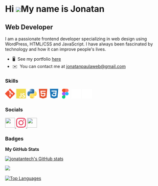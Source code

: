 Hi ![](https://user-images.githubusercontent.com/18350557/176309783-0785949b-9127-417c-8b55-ab5a4333674e.gif)My name is Jonatan
===============================================================================================================================

Web Developer
-------------

I am a passionate frontend developer specializing in web design using WordPress, HTML/CSS and JavaScript. I have always been fascinated by technology and how it can improve people's lives.

* 🖥️  See my portfolio <a href="http://jonatantech.github.io" target="_blank" rel="noreferrer">here</a>
* ✉️  You can contact me at [jonatanpaulaweb@gmail.com](mailto:jonatanpaulaweb@gmail.com)

### Skills


<p align="left">
<a href="https://git-scm.com/" target="_blank" rel="noreferrer">
<img src="/git-colored.svg" alt="git badge" width="32" height="32"/></a> <a href="https://developer.mozilla.org/en-US/docs/Web/JavaScript" target="_blank" rel="noreferrer">
<img src="/javascript-colored.svg" alt="javascript badge" width="32" height="32"/></a> <a href="https://www.python.org/" target="_blank" rel="noreferrer">
<img src="/python-colored.svg" alt="python badge" width="32" height="32"/></a> <a href="https://developer.mozilla.org/en-US/docs/Glossary/HTML5" target="_blank" rel="noreferrer">
<img src="/html5-colored.svg" alt="html badge" width="32" height="32"/></a> <a href="https://www.w3.org/TR/CSS/#css" target="_blank" rel="noreferrer">
<img src="/css3-colored.svg" alt="css badge" width="32" height="32"/></a> <a href="https://www.figma.com/" target="_blank" rel="noreferrer">
<img src="/figma-colored.svg" alt="figma badge" width="32" height="32"/></a> <a href="https://www.adobe.com/uk/products/photoshop.html" target="_blank" rel="noreferrer">
<img src="/photoshop-colored-dark.svg" alt="photoshop badge" width="32" height="32"/></a> <a href="https://www.adobe.com/uk/products/illustrator.html" target="_blank" rel="noreferrer">
<img src="/illustrator-colored-dark.svg" alt="illustrator badge" width="32" height="32"/></a>
</p>


### Socials

<p align="left"> <a href="https://www.github.com/jonatantech" target="_blank" rel="noreferrer"> <picture> <source media="(prefers-color-scheme: dark)" srcset="https://raw.githubusercontent.com/danielcranney/readme-generator/main/public/icons/socials/github-dark.svg" /> <source media="(prefers-color-scheme: light)" srcset="https://raw.githubusercontent.com/danielcranney/readme-generator/main/public/icons/socials/github.svg" /> <img src="https://raw.githubusercontent.com/danielcranney/readme-generator/main/public/icons/socials/github.svg" width="32" height="32" /> </picture> </a> <a href="http://www.instagram.com/jonatan.tech" target="_blank" rel="noreferrer"> <picture> <source media="(prefers-color-scheme: dark)" srcset="undefined" /> <source media="(prefers-color-scheme: light)"  /> <img src="instagram.svg" width="32" height="32" /> </picture> </a> <a href="https://www.x.com/jonatanptech" target="_blank" rel="noreferrer"> <picture> <source media="(prefers-color-scheme: dark)" srcset="https://raw.githubusercontent.com/danielcranney/readme-generator/main/public/icons/socials/twitter-dark.svg" /> <source media="(prefers-color-scheme: light)" srcset="https://raw.githubusercontent.com/danielcranney/readme-generator/main/public/icons/socials/twitter.svg" /> <img src="https://raw.githubusercontent.com/danielcranney/readme-generator/main/public/icons/socials/twitter.svg" width="32" height="32" /> </picture> </a></p>

### Badges

<b>My GitHub Stats</b>

<a href="http://www.github.com/jonatantech"><img src="https://github-readme-stats.vercel.app/api?username=jonatantech&show_icons=true&hide=&count_private=true&title_color=0891b2&text_color=ffffff&icon_color=0891b2&bg_color=1c1917&hide_border=true&show_icons=true" alt="jonatantech's GitHub stats" /></a>

<a href="http://www.github.com/jonatantech"><img src="https://github-readme-streak-stats.herokuapp.com/?user=jonatantech&stroke=ffffff&background=1c1917&ring=0891b2&fire=0891b2&currStreakNum=ffffff&currStreakLabel=0891b2&sideNums=ffffff&sideLabels=ffffff&dates=ffffff&hide_border=true" /></a>

<a href="https://github.com/jonatantech" align="left"><img src="https://github-readme-stats.vercel.app/api/top-langs/?username=jonatantech&langs_count=10&title_color=0891b2&text_color=ffffff&icon_color=0891b2&bg_color=1c1917&hide_border=true&locale=en&custom_title=Top%20%Languages" alt="Top Languages" /></a>
